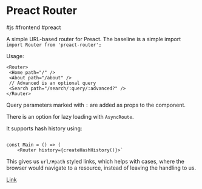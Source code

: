 # Preact Router

#js #frontend #preact

A simple URL-based router for Preact. The baseline is a simple import `import Router from 'preact-router';`

Usage:

```JSX
<Router>
 <Home path="/" />
 <About path="/about" />
 // Advanced is an optional query
 <Search path="/search/:query/:advanced?" />
</Router>
```

Query parameters marked with `:` are added as props to the component.

There is an option for lazy loading with `AsyncRoute`.

It supports hash history using:

```import { createHashHistory } from 'history';

const Main = () => (
    <Router history={createHashHistory()}>`
```

This gives us `url/#path` styled links, which helps with cases, where the browser would navigate to a resource, instead of leaving the handling to us.

[Link](https://github.com/preactjs/preact-router)
